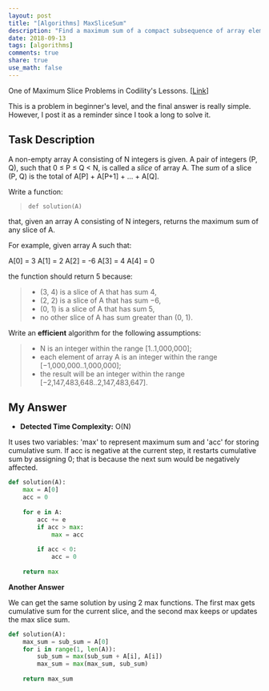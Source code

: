 ```yaml
---
layout: post
title: "[Algorithms] MaxSliceSum"
description: "Find a maximum sum of a compact subsequence of array elements."
date: 2018-09-13
tags: [algorithms]
comments: true
share: true
use_math: false
---
```


One of Maximum Slice Problems in Codility's Lessons. [[Link](https://app.codility.com/programmers/lessons/9-maximum_slice_problem/max_slice_sum/)]



This is a problem in beginner's level, and the final answer is really simple. However, I post it as a reminder since I took a long to solve it. 



## Task Description

A non-empty array A consisting of N integers is given. A pair of integers (P, Q), such that 0 ≤ P ≤ Q < N, is called a *slice* of array A. The *sum* of a slice (P, Q) is the total of A[P] + A[P+1] + ... + A[Q].

Write a function:

> ```
> def solution(A)
> ```

that, given an array A consisting of N integers, returns the maximum sum of any slice of A.

For example, given array A such that:

A[0] = 3  A[1] = 2  A[2] = -6 A[3] = 4  A[4] = 0



the function should return 5 because:

> - (3, 4) is a slice of A that has sum 4,
> - (2, 2) is a slice of A that has sum −6,
> - (0, 1) is a slice of A that has sum 5,
> - no other slice of A has sum greater than (0, 1).

Write an **efficient** algorithm for the following assumptions:

> - N is an integer within the range [1..1,000,000];
> - each element of array A is an integer within the range [−1,000,000..1,000,000];
> - the result will be an integer within the range [−2,147,483,648..2,147,483,647].



## My Answer

* **Detected Time Complexity:** O(N)

It uses two variables: 'max' to represent maximum sum and 'acc' for storing cumulative sum. If acc is  negative at the current step, it restarts cumulative sum by assigning 0; that is because the next sum would be negatively affected.

```python
def solution(A):
    max = A[0]
    acc = 0
    
    for e in A:
        acc += e
        if acc > max:
            max = acc
            
        if acc < 0:
            acc = 0
                
    return max
```



**Another Answer**

We can get the same solution by using 2 max functions. The first max gets cumulative sum for the current slice, and the second max keeps or updates the max slice sum.

```python
def solution(A):
    max_sum = sub_sum = A[0]
    for i in range(1, len(A)):
        sub_sum = max(sub_sum + A[i], A[i])
        max_sum = max(max_sum, sub_sum)
    
    return max_sum
```

